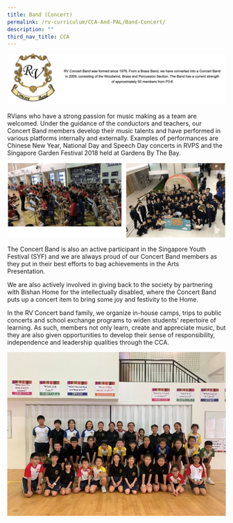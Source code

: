 ```yaml
---
title: Band (Concert)
permalink: /rv-curriculum/CCA-And-PAL/Band-Concert/
description: ""
third_nav_title: CCA
---
```

![](/images/RV%20Curriculum/CCA%20and%20PAL/Band%20(Concert)/photo_6235498026902860004_w.png)

RVians who have a strong passion for music making as a team are welcomed. Under the guidance of the conductors and teachers, our Concert Band members develop their music talents and have performed in various platforms internally and externally. Examples of performances are Chinese New Year, National Day and Speech Day concerts in RVPS and the Singapore Garden Festival 2018 held at Gardens By The Bay.

![](/images/RV%20Curriculum/CCA%20and%20PAL/Band%20(Concert)/photo_6235498026902859972_w.png)

The Concert Band is also an active participant in the Singapore Youth Festival (SYF) and we are always proud of our Concert Band members as they put in their best efforts to bag achievements in the Arts Presentation.     

We are also actively involved in giving back to the society by partnering with Bishan Home for the intellectually disabled, where the Concert Band puts up a concert item to bring some joy and festivity to the Home.  

In the RV Concert band family, we organize in-house camps, trips to public concerts and school exchange programs to widen students’ repertoire of learning. As such, members not only learn, create and appreciate music, but they are also given opportunities to develop their sense of responsibility, independence and leadership qualities through the CCA.

![](/images/RV%20Curriculum/CCA%20and%20PAL/Band%20(Concert)/q6.jpg)